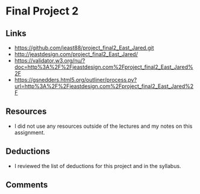 

# Final Project 2

## Links
* https://github.com/jeast88/project_final2_East_Jared.git
* http://jeastdesign.com/project_final2_East_Jared/
* https://validator.w3.org/nu/?doc=http%3A%2F%2Fjeastdesign.com%2Fproject_final2_East_Jared%2F
* https://gsnedders.html5.org/outliner/process.py?url=http%3A%2F%2Fjeastdesign.com%2Fproject_final2_East_Jared%2F


## Resources
* I did not use any resources outside of the lectures and my notes on this assignment.
	
## Deductions
* I reviewed the list of deductions for this projectand in the syllabus.

## Comments